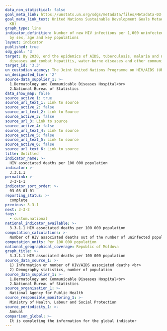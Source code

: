 ```yaml
---
data_non_statistical: false
goal_meta_link: https://unstats.un.org/sdgs/metadata/files/Metadata-03-03-01.pdf
goal_meta_link_text: United Nations Sustainable Development Goals Metadata (PDF 372
  KB)
graph_type: line
indicator_definition: Number of new HIV infections per 1,000 uninfected population,
  by sex, age and key populations
layout: indicator
published: true
sdg_goal: '3'
target: By 2030, end the epidemics of AIDS, tuberculosis, malaria and neglected tropical
  diseases and combat hepatitis, water-borne diseases and other communicable diseases
target_id: '3.3'
un_custodian_agency: The Joint United Nations Programme on HIV/AIDS (UNAIDS)
un_designated_tier: '2'
source-data_supplier_1: >-
  1.Dermatology and Communicable Diseases Hospital<br> 
  2.National Bureau of Statistics
data_show_map: false
source_active_1: true
source_url_text_1: Link to source
source_active_2: false
source_url_text_2: Link to Source
source_active_3: false
source_url_3: Link to source
source_active_4: false
source_url_text_4: Link to source
source_active_5: false
source_url_text_5: Link to source
source_active_6: false
source_url_text_6: Link to source
title: Untitled
indicator_name: >-
  HIV associated deaths per 100 000 population
indicator: >-
  3.3.1.1
permalink: >-
  3-3-1-1
indicator_sort_order: >-
  03-03-01-01
reporting_status: >-
  complete
previous: 3-3-1
next: 3-3-2
tags:
  - custom.national
national_indicator_available: >-
  3.3.1.1 HIV associated deaths per 100 000 population
computation_calculations: >-
  Number of HIV associated deaths out of the number of uninfected population *100000
computation_units: Per 100 000 population
national_geographical_coverage: Republic of Moldova
graph_title: >-
  3.3.1.1 HIV associated deaths per 100 000 population
source_data_source_1: >-
  1) Information on number of HIV/AIDS associated deaths <br> 
  2) Demography statistics, number of population
source_data_supplier_1: >-
  1.Dermatology and Communicable Diseases Hospital<br> 
  2.National Bureau of Statistics
source_organisation_1: >-
  National Agency for Public Health
source_responsible_monitoring_1: >-
  Ministry of Health, Labour and Social Protection
source_periodicity_1: >-
  Annual
comparison_global: >-
  It is completing the information for the global indicator
---
```

